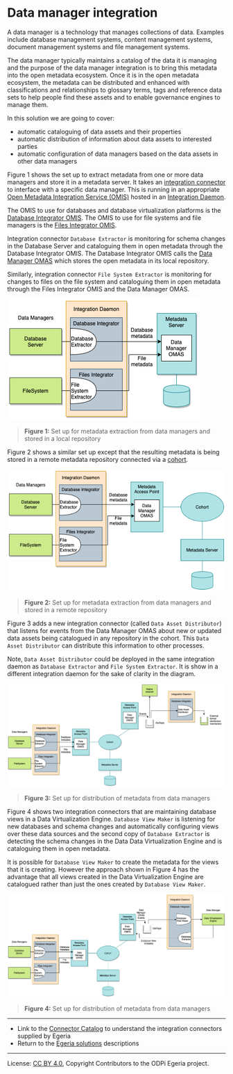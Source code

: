 <!-- SPDX-License-Identifier: CC-BY-4.0 -->
<!-- Copyright Contributors to the ODPi Egeria project 2020. -->

# Data manager integration

A data manager is a technology that manages collections of data.  Examples include
database management systems, content management systems, document management systems and file management systems.

The data manager typically maintains a catalog of the data it is managing and the purpose of the
data manager integration is to bring this metadata into the open metadata ecosystem.
Once it is in the open metadata ecosystem, the metadata can be distributed and enhanced with classifications
and relationships to glossary terms, tags and reference data sets to help people find these assets and to
enable governance engines to manage them.

In this solution we are going to cover:

* automatic cataloguing of data assets and their properties
* automatic distribution of information about data assets to interested parties
* automatic configuration of data managers based on the data assets in other data managers

Figure 1 shows the set up to extract metadata from one or more data managers and store it in a metadata server.
It takes an [integration connector](../../../../open-metadata-implementation/governance-servers/integration-daemon-services/docs/integration-connector.md)
to interface with a specific data manager.  This is
running in an appropriate [Open Metadata Integration Service (OMIS)](../../../../open-metadata-implementation/integration-services)
hosted in an [Integration Daemon](../../../../open-metadata-implementation/admin-services/docs/concepts/integration-daemon.md).

The OMIS to use for databases and database virtualization platforms is the 
[Database Integrator OMIS](../../../../open-metadata-implementation/integration-services/database-integrator).
The OMIS to use for file systems and file managers is the 
[Files Integrator OMIS](../../../../open-metadata-implementation/integration-services/files-integrator).

Integration connector `Database Extractor` is monitoring for schema changes in the Database Server
and cataloguing them in open metadata through the Database Integrator OMIS.  The Database Integrator OMIS
calls the [Data Manager OMAS](../../../../open-metadata-implementation/access-services/data-manager) which stores the open metadata in its local repository.

Similarly, integration connector `File System Extractor` is monitoring for changes to files on the file system and
cataloguing them in open metadata through the Files Integrator OMIS and the Data Manager OMAS.

![Figure 1](data-manager-integration-metadata-extraction.png#pagewidth)
> **Figure 1:** Set up for metadata extraction from data managers and stored in a local repository

Figure 2 shows a similar set up except that the resulting metadata is being stored in a remote metadata
repository connected via a [cohort](../../../../open-metadata-implementation/admin-services/docs/concepts/cohort-member.md).

![Figure 2](data-manager-integration-metadata-extraction-remote.png#pagewidth)
> **Figure 2:** Set up for metadata extraction from data managers and stored in a remote repository

Figure 3 adds a new integration connector (called `Data Asset Distributor`) that listens for events
from the Data Manager OMAS about new or updated data assets being catalogued in
any repository in the cohort.  This `Data Asset Distributor` can distribute this information to other processes.

Note, `Data Asset Distributor` could be deployed in the same integration daemon as `Database Extractor`
and `File System Extractor`.  It is show in a different integration daemon for the sake of clarity in the diagram.

![Figure 3](data-manager-integration-metadata-distribution.png#pagewidth)
> **Figure 3:** Set up for distribution of metadata from data managers

Figure 4 shows two integration connectors that are maintaining database views in a Data Virtualization Engine.
`Database View Maker` is listening for new databases and schema changes and automatically configuring views over
these data sources and the second copy of `Database Extractor` is detecting the schema changes in the Data
Data Virtualization Engine and is cataloguing them in open metadata.

It is possible for `Database View Maker` to create the metadata for the views that it is creating.
However the approach shown in Figure 4 has the advantage that all views created in the Data Virtualization Engine
are catalogued rather than just the ones created by `Database View Maker`.

![Figure 4](data-manager-integration-metadata-synchronization.png#pagewidth)
> **Figure 4:** Set up for distribution of metadata from data managers

----

* Link to the [Connector Catalog](../../connector-catalog) to understand the integration connectors supplied by Egeria
* Return to the [Egeria solutions](..) descriptions

----
License: [CC BY 4.0](https://creativecommons.org/licenses/by/4.0/),
Copyright Contributors to the ODPi Egeria project.